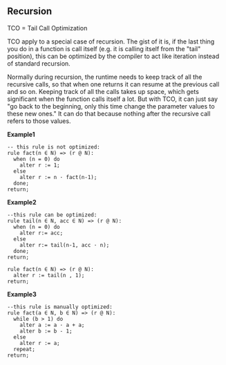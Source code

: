 ## Recursion

TCO = Tail Call Optimization

TCO apply to a special case of recursion. The gist of it is, if the last thing you do in a function is call itself (e.g. it is calling itself from the "tail" position), this can be optimized by the compiler to act like iteration instead of standard recursion.

Normally during recursion, the runtime needs to keep track of all the recursive calls, so that when one returns it can resume at the previous call and so on. Keeping track of all the calls takes up space, which gets significant when the function calls itself a lot. But with TCO, it can just say "go back to the beginning, only this time change the parameter values to these new ones." It can do that because nothing after the recursive call refers to those values.


**Example1** 
```
-- this rule is not optimized:
rule fact(n ∈ N) => (r @ N):
  when (n = 0) do
    alter r := 1;
  else  
    alter r := n · fact(n-1);
  done;  
return;
``` 

**Example2**
```
--this rule can be optimized:
rule tail(n ∈ N, acc ∈ N) => (r @ N):
  when (n = 0) do
    alter r:= acc;
  else
    alter r:= tail(n-1, acc · n);
  done; 
return;

rule fact(n ∈ N) => (r @ N):
  alter r := tail(n , 1);
return;  
```  

**Example3**
```
--this rule is manually optimized:
rule fact(a ∈ N, b ∈ N) => (r @ N):
  while (b > 1) do
    alter a := a · a + a;
    alter b := b - 1;
  else
    alter r := a;
  repeat;
return;
```